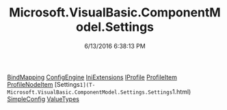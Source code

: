 ﻿---
title: Microsoft.VisualBasic.ComponentModel.Settings
date: 6/13/2016 6:38:13 PM
---

[BindMapping](T-Microsoft.VisualBasic.ComponentModel.Settings.BindMapping.html)
[ConfigEngine](T-Microsoft.VisualBasic.ComponentModel.Settings.ConfigEngine.html)
[IniExtensions](T-Microsoft.VisualBasic.ComponentModel.Settings.IniExtensions.html)
[IProfile](T-Microsoft.VisualBasic.ComponentModel.Settings.IProfile.html)
[ProfileItem](T-Microsoft.VisualBasic.ComponentModel.Settings.ProfileItem.html)
[ProfileNodeItem](T-Microsoft.VisualBasic.ComponentModel.Settings.ProfileNodeItem.html)
[Settings`1](T-Microsoft.VisualBasic.ComponentModel.Settings.Settings`1.html)
[SimpleConfig](T-Microsoft.VisualBasic.ComponentModel.Settings.SimpleConfig.html)
[ValueTypes](T-Microsoft.VisualBasic.ComponentModel.Settings.ValueTypes.html)
